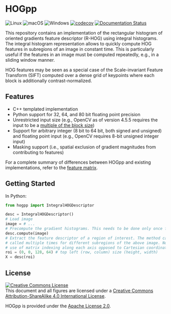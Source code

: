 # HOGpp

![Linux](https://github.com/sergiud/hogpp/actions/workflows/linux.yml/badge.svg)
![macOS](https://github.com/sergiud/hogpp/actions/workflows/macos.yml/badge.svg)
![Windows](https://github.com/sergiud/hogpp/actions/workflows/windows.yml/badge.svg)
[![codecov](https://codecov.io/gh/sergiud/hogpp/branch/master/graph/badge.svg?token=PQ3WKQGKC4)](https://codecov.io/gh/sergiud/hogpp)
[![Documentation Status](https://readthedocs.org/projects/hogpp/badge/?version=latest)](https://hogpp.readthedocs.io/en/latest/?badge=latest)

This repository contains an implementation of the rectangular histogram of
oriented gradients feature descriptor (R-HOG) using integral histograms. The
integral histogram representation allows to quickly compute HOG features in
subregions of an image in constant time. This is particularly useful if the
features in an image must be computed repeatedly, e.g., in a sliding window
manner.

HOG features may be seen as a special case of the Scale-invariant Feature
Transform (SIFT) computed over a dense grid of keypoints where each block is
additionally contrast-normalized.

## Features

* C++ templated implementation
* Python support for 32, 64, and 80 bit floating point precision
* Unrestricted input size (e.g., OpenCV as of version 4.5.5 requires the input
  to be a [multiple of the block
  size](https://github.com/opencv/opencv/blob/5f249a3e67bfe3627e184bf5535da64daeaeb1c8/modules/objdetect/src/hog.cpp#L95-L96))
* Support for arbitrary integer (8 bit to 64 bit, both signed and unsigned) and
  floating point input (e.g., OpenCV requires 8-bit unsigned integer input)
* Masking support (i.e., spatial exclusion of gradient magnitudes from
  contributing to features)

For a complete summary of differences between HOGpp and existing
implementations, refer to the [feature
matrix](https://hogpp.readthedocs.io/en/latest/index.html#comparison-to-existing-libraries).

## Getting Started

In Python:

```python
from hogpp import IntegralHOGDescriptor

desc = IntegralHOGDescriptor()
# Load image
image = # ...
# Precompute the gradient histograms. This needs to be done only once for each image.
desc.compute(image)
# Extract the feature descriptor of a region of interest. The method can be
# called multiple times for different subregions of the above image. Note the
# use of matrix indexing along each axis opposed to Cartesian coordinates.
roi = (0, 0, 128, 64) # top left (row, column) size (height, width)
X = desc(roi)
```

## License

<a rel="license" href="http://creativecommons.org/licenses/by-sa/4.0/"><img alt="Creative Commons License" style="border-width:0" src="https://i.creativecommons.org/l/by-sa/4.0/88x31.png" /></a><br />This document and all figures are licensed under a <a rel="license" href="http://creativecommons.org/licenses/by-sa/4.0/">Creative Commons Attribution-ShareAlike 4.0 International License</a>.

HOGpp is provided under the [Apache License 2.0](http://www.apache.org/licenses/LICENSE-2.0).
